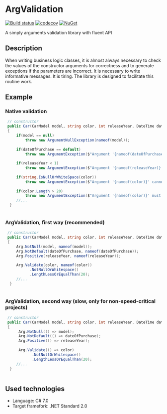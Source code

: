 # ArgValidation
[![Build status](https://travis-ci.org/mnkvsoft/ArgValidation.svg?branch=master)](https://travis-ci.org/mnkvsoft/ArgValidation)
[![codecov](https://codecov.io/gh/mnkvsoft/ArgValidation/branch/master/graph/badge.svg)](https://codecov.io/gh/mnkvsoft/ArgValidation)
[![NuGet](https://img.shields.io/nuget/v/ArgValidation.svg?style=flat)](https://www.nuget.org/packages/ArgValidation)

A simply arguments validation library with fluent API

## Description

When writing business logic classes, it is almost always necessary to check the values of the constructor arguments for correctness and to generate exceptions if the parameters are incorrect. It is necessary to write informative messages. It is tiring. The library is designed to facilitate this routine work.

## Example

### Native validation

```cs
 // constructor
 public Car(CarModel model, string color, int releaseYear, DateTime dateOfPurchase)
 {
     if(model == null)
         throw new ArgumentNullException(nameof(model));
            
     if(dateOfPurchase == default)
         throw new ArgumentException($"Argument '{nameof(dateOfPurchase)}' must be not default value");
            
     if(releaseYear < 1)
         throw new ArgumentException($"Argument '{nameof(releaseYear)}' must be more than 0. Current value: '{releaseYear}'");
                
     if(string.IsNullOrWhiteSpace(color))
         throw new ArgumentException($"Argument '{nameof(color)}' cannot be empty or whitespace. Current value: {color}");
            
     if(color.Length > 20)
         throw new ArgumentException($"Argument '{nameof(color)}' must be length less or equals than 20. Current length: {color.Length}");
     //...       
  }   
     
```

### ArgValidation, first way (recommended)

```cs
 // constructor
 public Car(CarModel model, string color, int releaseYear, DateTime dateOfPurchase)
 {
     Arg.NotNull(model, nameof(model));
     Arg.NotDefault(dateOfPurchase, nameof(dateOfPurchase));
     Arg.Positive(releaseYear, nameof(releaseYear));
            
     Arg.Validate(color, nameof(color))
           .NotNullOrWhitespace()
           .LengthLessOrEqualThan(20);
     //...       
  }   
     
```

### ArgValidation, second way (slow, only for non-speed-critical projects)

```cs
 // constructor
 public Car(CarModel model, string color, int releaseYear, DateTime dateOfPurchase)
 {
      Arg.NotNull(() => model);
      Arg.NotDefault(() => dateOfPurchase);
      Arg.Positive(() => releaseYear);
                
      Arg.Validate(() => color)
            .NotNullOrWhitespace()
            .LengthLessOrEqualThan(20);
     //...       
  }   
     
```
## Used technologies

- Language: C# 7.0
- Target framefork: .NET Standard 2.0

